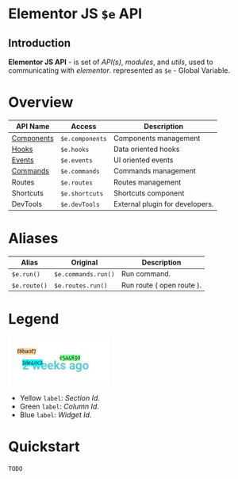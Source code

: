 # Elementor JS `$e`  API
## Introduction

**Elementor JS API** - is set of *API(s)*, *modules*, and *utils*, used to communicating with *elementor*.
 represented as `$e` - Global Variable.

# Overview
| API Name                           | Access          | Description                    |
|------------------------------------|-----------------|--------------------------------|
| [Components](api/api/ecomponents.md) | `$e.components` | Components management 
| [Hooks](api/api/ehooks.md)           | `$e.hooks`      | Data oriented hooks   
| [Events](api/api/eevents.md)         | `$e.events`     | UI oriented events    
| [Commands](api/api/ecommands.md)     | `$e.commands`   | Commands management   
| Routes                             | `$e.routes`     | Routes management      
| Shortcuts                          | `$e.shortcuts`  | Shortcuts component      
| DevTools                           | `$e.devTools`   | External plugin for developers. 


# Aliases
| Alias        | Original            | Description			     |
|--------------|---------------------|---------------------------|
| `$e.run()`   | `$e.commands.run()` | Run command.              |
| `$e.route()` | `$e.routes.run()`   | Run route ( open route ). |

# Legend
![base-1](images/base/1.jpg)

* Yellow `label`: _Section *Id*_.
* Green `label`: _Column *Id*_.
* Blue `label`: _Widget *Id*_.

# Quickstart
    TODO

